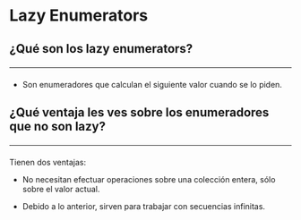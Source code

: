 # Lazy Enumerators


## ¿Qué son los lazy enumerators? <hr>

+ Son enumeradores que calculan el siguiente valor cuando se lo piden.

## ¿Qué ventaja les ves sobre los enumeradores que no son lazy? <hr>

Tienen dos ventajas:

+ No necesitan efectuar operaciones sobre una colección entera, sólo sobre el valor actual.

+ Debido a lo anterior, sirven para trabajar con secuencias infinitas.
